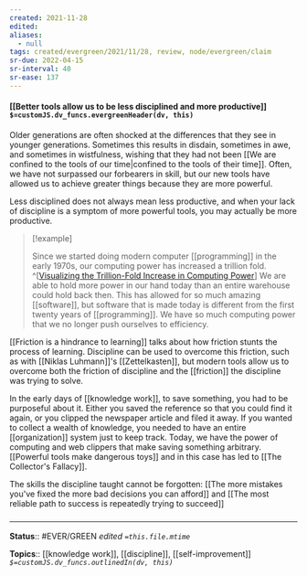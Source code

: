 ```yaml
---
created: 2021-11-28 
edited: 
aliases:
  - null
tags: created/evergreen/2021/11/28, review, node/evergreen/claim
sr-due: 2022-04-15
sr-interval: 40
sr-ease: 137
---
```


#### [[Better tools allow us to be less disciplined and more productive]] `$=customJS.dv_funcs.evergreenHeader(dv, this)`

Older generations are often shocked at the differences that they see in younger generations. Sometimes this results in disdain, sometimes in awe, and sometimes in wistfulness, wishing that they had not been [[We are confined to the tools of our time|confined to the tools of their time]]. Often, we have not surpassed our forbearers in skill, but our new tools have allowed us to achieve greater things because they are more powerful.

Less disciplined does not always mean less productive, and when your lack of discipline is a symptom of more powerful tools, you may actually be more productive.

> [!example]
> 
> Since we started doing modern computer [[programming]] in the early 1970s, our computing power has increased a trillion fold.
>  ^[[Visualizing the Trillion-Fold Increase in Computing Power](https://www.visualcapitalist.com/visualizing-trillion-fold-increase-computing-power/)]
 > We are able to hold more power in our hand today than an entire warehouse could hold back then. This has allowed for so much amazing [[software]], but software that is made today is different from the first twenty years of [[programming]]. We have so much computing power that we no longer push ourselves to efficiency. 

[[Friction is a hindrance to learning]] talks about how friction stunts the process of learning. Discipline can be used to overcome this friction, such as with [[Niklas Luhmann]]'s [[Zettelkasten]],
but modern tools allow us to overcome both the friction of discipline and the [[friction]] the discipline was trying to solve. 

In the early days of [[knowledge work]], to save something, you had to be purposeful about it. Either you saved the reference so that you could find it again, or you clipped the newspaper article and filed it away. If you wanted to collect a wealth of knowledge, you needed to have an entire [[organization]] system just to keep track. Today, we have the power of computing and web clippers that make saving something arbitrary. [[Powerful tools make dangerous toys]] and in this case has led to [[The Collector's Fallacy]].

The skills the discipline taught cannot be forgotten:
[[The more mistakes you've fixed the more bad decisions you can afford]]
and [[The most reliable path to success is repeatedly trying to succeed]]

### <hr class="footnote"/>

**Status**:: #EVER/GREEN
*edited `=this.file.mtime`*

**Topics**:: [[knowledge work]], [[discipline]], [[self-improvement]]
*`$=customJS.dv_funcs.outlinedIn(dv, this)`*
